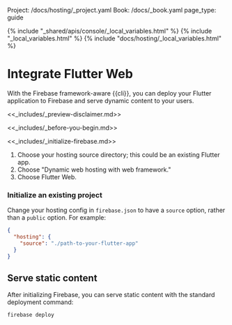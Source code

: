 Project: /docs/hosting/_project.yaml
Book: /docs/_book.yaml
page_type: guide

{% include "_shared/apis/console/_local_variables.html" %}
{% include "_local_variables.html" %}
{% include "docs/hosting/_local_variables.html" %}

<link rel="stylesheet" type="text/css" href="/styles/docs.css" />

# Integrate Flutter Web

With the Firebase framework-aware {{cli}}, you can deploy your Flutter application
to Firebase and serve dynamic content to your users.

<<_includes/_preview-disclaimer.md>>

<<_includes/_before-you-begin.md>>

<<_includes/_initialize-firebase.md>>

1. Choose your hosting source directory; this could be an existing Flutter app.
1. Choose "Dynamic web hosting with web framework."
1. Choose Flutter Web.

### Initialize an existing project

Change your hosting config in `firebase.json` to have a `source` option, rather
than a `public` option. For example:

```json
{
  "hosting": {
    "source": "./path-to-your-flutter-app"
  }
}
```

## Serve static content

After initializing Firebase, you can serve static content with the standard
deployment command:

```shell
firebase deploy
```
